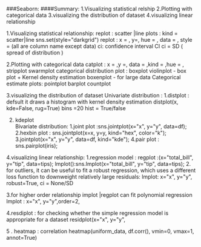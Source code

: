 ###Seaborn:
####Summary:
1.Visualizing statistical relship
2.Plotting with categorical data
3.visualizing the distribution of dataset
4.visualizing linear relationship
 
1.Visualizing statistical relationship:
replot : scatter |line plots   : kind = scatter|line
sns.set(style="darkgrid")
replot : x = , y=,  hue = , data =  , style =     (all are column name except data)
   ci: confidence interval CI
   ci = SD ( spread of distribution )
   
   
   
2.Plotting with categorical data
catplot  : x = ,y =, data =  ,kind =  ,hue = ,
stripplot 
swarmplot
categorical distribution plot : boxplot 
violinplot  -  box plot + Kernel density estimation 
boxenplot   - for large data
Categorical estimate plots:
pointplot
barplot
countplot
 
 
3.visualizing the distribution of dataset 
Univariate distribution :
1.distplot : defsult it draws a histogram with kernel density estimation 
distplot(x, kde=False, rug=True)
bins =20
hist = True/false
 
2. kdeplot                 
Bivariate distribution:
1.joint plot :sns.jointplot(x="x", y="y", data=df);
2.hexbin plot : sns.jointplot(x=x, y=y, kind="hex", color="k");
3.jointplot(x="x", y="y", data=df, kind="kde");
4.pair plot : sns.pairplot(iris);
 
4.visualizing linear relationship:
1.regression model : regplot :(x="total_bill", y="tip", data=tips);
lmplot():sns.lmplot(x="total_bill", y="tip", data=tips);
2. for outliers, it can be useful to fit a robust regression, 
which uses a different loss function to downweight relatively large residuals:
lmplot: x="x", y="y", robust=True, ci = None/SD
 
3.for higher order relationship implot |regplot can fit polynomial regression
lmplot : x="x", y="y",order=2,
        
4.resdiplot : 
for checking whether the simple regression model is appropriate for a dataset
residplot(x="x", y="y", 
 
 
5 . heatmap : correlation 
heatmap(uniform_data, df.corr(), vmin=0, vmax=1,  annot=True)

